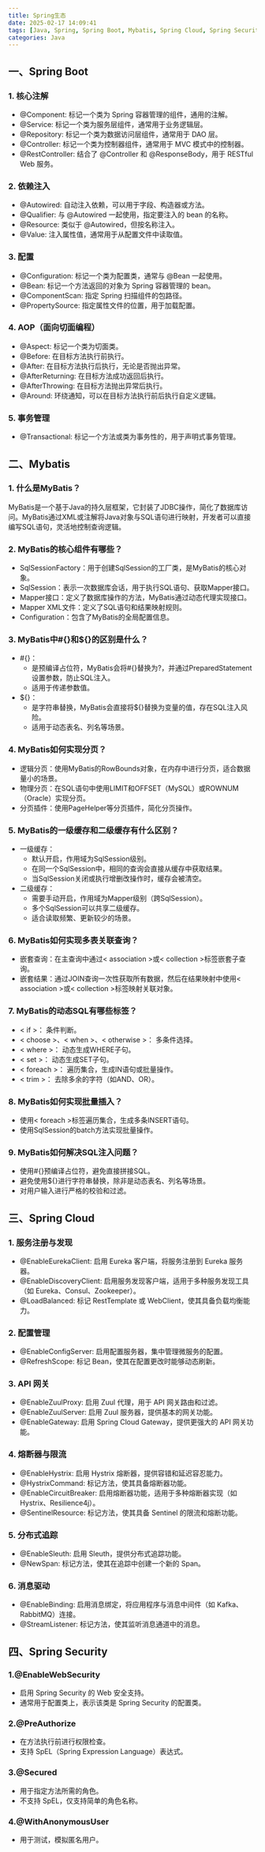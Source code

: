 ```yaml
---
title: Spring生态
date: 2025-02-17 14:09:41
tags: [Java, Spring, Spring Boot, Mybatis, Spring Cloud, Spring Security]
categories: Java
---
```



## 一、Spring Boot

### 1. 核心注解

- @Component: 标记一个类为 Spring 容器管理的组件，通用的注解。
- @Service: 标记一个类为服务层组件，通常用于业务逻辑层。
- @Repository: 标记一个类为数据访问层组件，通常用于 DAO 层。
- @Controller: 标记一个类为控制器组件，通常用于 MVC 模式中的控制器。
- @RestController: 结合了 @Controller 和 @ResponseBody，用于 RESTful Web 服务。

### 2. 依赖注入

- @Autowired: 自动注入依赖，可以用于字段、构造器或方法。
- @Qualifier: 与 @Autowired 一起使用，指定要注入的 bean 的名称。
- @Resource: 类似于 @Autowired，但按名称注入。
- @Value: 注入属性值，通常用于从配置文件中读取值。

### 3. 配置

- @Configuration: 标记一个类为配置类，通常与 @Bean 一起使用。
- @Bean: 标记一个方法返回的对象为 Spring 容器管理的 bean。
- @ComponentScan: 指定 Spring 扫描组件的包路径。
- @PropertySource: 指定属性文件的位置，用于加载配置。
  
### 4. AOP（面向切面编程）

- @Aspect: 标记一个类为切面类。
- @Before: 在目标方法执行前执行。
- @After: 在目标方法执行后执行，无论是否抛出异常。
- @AfterReturning: 在目标方法成功返回后执行。
- @AfterThrowing: 在目标方法抛出异常后执行。
- @Around: 环绕通知，可以在目标方法执行前后执行自定义逻辑。
  
### 5. 事务管理

- @Transactional: 标记一个方法或类为事务性的，用于声明式事务管理。
  
## 二、Mybatis

### 1. 什么是MyBatis？

MyBatis是一个基于Java的持久层框架，它封装了JDBC操作，简化了数据库访问。MyBatis通过XML或注解将Java对象与SQL语句进行映射，开发者可以直接编写SQL语句，灵活地控制查询逻辑。

### 2. MyBatis的核心组件有哪些？

- SqlSessionFactory：用于创建SqlSession的工厂类，是MyBatis的核心对象。
- SqlSession：表示一次数据库会话，用于执行SQL语句、获取Mapper接口。
- Mapper接口：定义了数据库操作的方法，MyBatis通过动态代理实现接口。
- Mapper XML文件：定义了SQL语句和结果映射规则。
- Configuration：包含了MyBatis的全局配置信息。
  
### 3. MyBatis中#{}和${}的区别是什么？

- #{}：
	- 是预编译占位符，MyBatis会将#{}替换为?，并通过PreparedStatement设置参数，防止SQL注入。
	- 适用于传递参数值。
- ${}：
	- 是字符串替换，MyBatis会直接将${}替换为变量的值，存在SQL注入风险。
	- 适用于动态表名、列名等场景。
	  
### 4. MyBatis如何实现分页？

- 逻辑分页：使用MyBatis的RowBounds对象，在内存中进行分页，适合数据量小的场景。
- 物理分页：在SQL语句中使用LIMIT和OFFSET（MySQL）或ROWNUM（Oracle）实现分页。
- 分页插件：使用PageHelper等分页插件，简化分页操作。

### 5. MyBatis的一级缓存和二级缓存有什么区别？

- 一级缓存：
	- 默认开启，作用域为SqlSession级别。
	- 在同一个SqlSession中，相同的查询会直接从缓存中获取结果。
	- 当SqlSession关闭或执行增删改操作时，缓存会被清空。
- 二级缓存：
	- 需要手动开启，作用域为Mapper级别（跨SqlSession）。
	- 多个SqlSession可以共享二级缓存。
	- 适合读取频繁、更新较少的场景。

### 6. MyBatis如何实现多表关联查询？

- 嵌套查询：在主查询中通过< association >或< collection >标签嵌套子查询。
- 嵌套结果：通过JOIN查询一次性获取所有数据，然后在结果映射中使用< association >或< collection >标签映射关联对象。

### 7. MyBatis的动态SQL有哪些标签？

- < if >： 条件判断。
- < choose >、< when >、< otherwise >： 多条件选择。
- < where >： 动态生成WHERE子句。
- < set >： 动态生成SET子句。
- < foreach >： 遍历集合，生成IN语句或批量操作。
- < trim >： 去除多余的字符（如AND、OR）。

### 8. MyBatis如何实现批量插入？

- 使用< foreach >标签遍历集合，生成多条INSERT语句。
- 使用SqlSession的batch方法实现批量操作。

### 9. MyBatis如何解决SQL注入问题？

- 使用#{}预编译占位符，避免直接拼接SQL。
- 避免使用${}进行字符串替换，除非是动态表名、列名等场景。
- 对用户输入进行严格的校验和过滤。

## 三、Spring Cloud

### 1. 服务注册与发现

- @EnableEurekaClient: 启用 Eureka 客户端，将服务注册到 Eureka 服务器。
- @EnableDiscoveryClient: 启用服务发现客户端，适用于多种服务发现工具（如 Eureka、Consul、Zookeeper）。
- @LoadBalanced: 标记 RestTemplate 或 WebClient，使其具备负载均衡能力。

### 2. 配置管理

- @EnableConfigServer: 启用配置服务器，集中管理微服务的配置。
- @RefreshScope: 标记 Bean，使其在配置更改时能够动态刷新。

### 3. API 网关

- @EnableZuulProxy: 启用 Zuul 代理，用于 API 网关路由和过滤。
- @EnableZuulServer: 启用 Zuul 服务器，提供基本的网关功能。
- @EnableGateway: 启用 Spring Cloud Gateway，提供更强大的 API 网关功能。

### 4. 熔断器与限流

- @EnableHystrix: 启用 Hystrix 熔断器，提供容错和延迟容忍能力。
- @HystrixCommand: 标记方法，使其具备熔断器功能。
- @EnableCircuitBreaker: 启用熔断器功能，适用于多种熔断器实现（如 Hystrix、Resilience4j）。
- @SentinelResource: 标记方法，使其具备 Sentinel 的限流和熔断功能。

### 5. 分布式追踪

- @EnableSleuth: 启用 Sleuth，提供分布式追踪功能。
- @NewSpan: 标记方法，使其在追踪中创建一个新的 Span。

### 6. 消息驱动

- @EnableBinding: 启用消息绑定，将应用程序与消息中间件（如 Kafka、RabbitMQ）连接。
- @StreamListener: 标记方法，使其监听消息通道中的消息。

## 四、Spring Security

### 1.@EnableWebSecurity

- 启用 Spring Security 的 Web 安全支持。
- 通常用于配置类上，表示该类是 Spring Security 的配置类。

### 2.@PreAuthorize

- 在方法执行前进行权限检查。
- 支持 SpEL（Spring Expression Language）表达式。

### 3.@Secured

- 用于指定方法所需的角色。
- 不支持 SpEL，仅支持简单的角色名称。

### 4.@WithAnonymousUser

- 用于测试，模拟匿名用户。